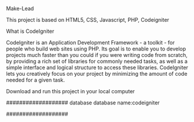 Make-Lead


This project is based on HTML5, CSS, Javascript, PHP, Codeigniter


What is CodeIgniter

CodeIgniter is an Application Development Framework - a toolkit - for people
who build web sites using PHP. Its goal is to enable you to develop projects
much faster than you could if you were writing code from scratch, by providing
a rich set of libraries for commonly needed tasks, as well as a simple
interface and logical structure to access these libraries. CodeIgniter lets
you creatively focus on your project by minimizing the amount of code needed
for a given task.


Download and run this project in your local computer

###################
database
database name:codeigniter

###################
